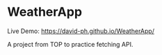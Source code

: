 # WeatherApp

Live Demo: https://david-ph.github.io/WeatherApp/

A project from TOP to practice fetching API.
